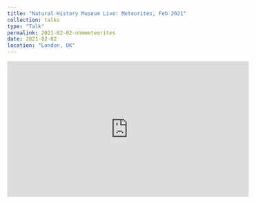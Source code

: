 ```yaml
---
title: "Natural History Museum Live: Meteorites, Feb 2021"
collection: talks
type: "Talk"
permalink: 2021-02-02-nhmmeteorites
date: 2021-02-02
location: "London, UK"
---
```


<div markdown="0">
	<iframe width="560" height="315" src="https://www.youtube.com/embed/aZ7OMBAjlFg" title="YouTube video player" frameborder="0" allow="accelerometer; autoplay; clipboard-write; encrypted-media; gyroscope; picture-in-picture; web-share" allowfullscreen></iframe>
</div>

